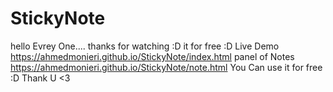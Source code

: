 # StickyNote
hello Evrey One....
thanks for watching :D 
it for free :D 
Live Demo 
https://ahmedmonieri.github.io/StickyNote/index.html
panel of Notes 
https://ahmedmonieri.github.io/StickyNote/note.html
You Can use it for free :D 
Thank U <3 

